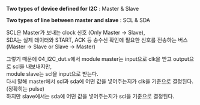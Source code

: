 **Two types of device defined for I2C** : Master & Slave

**Two types of line between master and slave** : SCL & SDA

SCL은 Master가 보내는 clock 신호 (Only Master -> Slave),
<br>SDA는 실제 데이터와 START, ACK 등 송수신 확인에 필요한 신호를 전송하는 버스 (Master -> Slave or Slave -> Master)

그렇기 때문에 04_I2C_dut.v에서 module master는 input으로 clk을 받고 output으로 scl을 내보내지만,
<br>module slave는 scl을 input으로 받는다.
<br>다시 말해 master에서 scl과 sda에 어떤 값을 넣어주는지가 clk을 기준으로 결정된다. (정확히는 pulse)
<br>하지만 slave에서는 sda에 어떤 값을 넣어주는지가 scl을 기준으로 결정된다.
